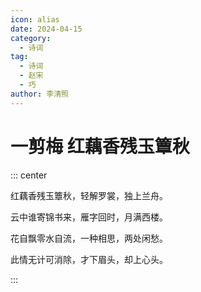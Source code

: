 ```yaml
---
icon: alias
date: 2024-04-15
category:
  - 诗词
tag:
  - 诗词
  - 赵宋
  - 巧
author: 李清照
---
```


# 一剪梅 红藕香残玉簟秋


<!-- more -->




::: center

红藕香残玉簟秋，轻解罗裳，独上兰舟。

云中谁寄锦书来，雁字回时，月满西楼。

花自飘零水自流，一种相思，两处闲愁。

此情无计可消除，才下眉头，却上心头。

:::